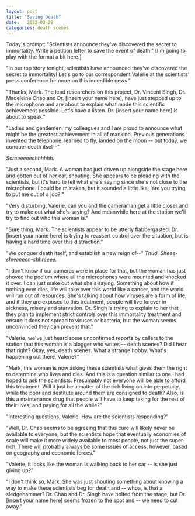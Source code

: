 ```yaml
---
layout: post
title: "Saving Death"
date:   2022-03-28
categories: death scenes
---
```

Today's prompt: "Scientists announce they've discovered the secret to immortality. Write a petition letter to save the event of death." [I'm going to play with the format a bit here.]

"In our top story tonight, scientists have announced they've discovered the secret to immortality! Let's go to our correspondent Valerie at the scientists' press conference for more on this incredible news."

"Thanks, Mark. The lead researchers on this project, Dr. Vincent Singh, Dr. Madeleine Chao and Dr. [insert your name here], have just stepped up to the microphone and are about to explain what made this scientific achievement possible. Let's have a listen. Dr. [insert your name here] is about to speak."

"Ladies and gentlemen, my colleagues and I are proud to announce what might be the greatest achievement in all of mankind. Previous generations invented the telephone, learned to fly, landed on the moon -- but today, we conquer death itsel--"

_Screeeeeechhhhhh._

"Just a second, Mark. A woman has just driven up alongside the stage here and gotten out of her car, shouting. She appears to be pleading with the scientists, but it's hard to tell what she's saying since she's not close to the microphone. I could be mistaken, but it sounded a little like, 'are you trying to put me out of a job?'"

"Very disturbing. Valerie, can you and the cameraman get a little closer and try to make out what she's saying? And meanwhile here at the station we'll try to find out who this woman is."

"Sure thing, Mark. The scientists appear to be utterly flabbergasted. Dr. [insert your name here] is trying to reassert control over the situation, but is having a hard time over this distraction."

"We conquer death itself, and establish a new reign of--" _Thud. Sheee-shweeeen-shhreeee._

"I don't know if our cameras were in place for that, but the woman has just shoved the podium where all the microphones were mounted and knocked it over. I can just make out what she's saying. Something about how if nothing ever dies, life will take over this world like a cancer, and the world will run out of resources. She's talking about how viruses are a form of life, and if they are exposed to this treatment, people will live forever in sickness, misery and starvation. Dr. Singh is trying to explain to her that they plan to implement strict controls over this immortality treatment and ensure it does not spread to viruses or bacteria, but the woman seems unconvinced they can prevent that."

"Valerie, we've just heard some unconfirmed reports by callers to the station that this woman is a blogger who writes -- death scenes? Did I hear that right? Okay, yes, death scenes. What a strange hobby. What's happening out there, Valerie?"

"Mark, this woman is now asking these scientists what gives them the right to determine who lives and dies. And this is a question similar to one I had hoped to ask the scientists. Presumably not everyone will be able to afford this treatment. Will it just be a matter of the rich living on into perpetuity, while the poor and destitute around them are consigned to death? Also, is this a maintenance drug that people will have to keep taking for the rest of their lives, and paying for all the while?"

"Interesting questions, Valerie. How are the scientists responding?"

"Well, Dr. Chao seems to be agreeing that this cure will likely never be available to everyone, but the scientists hope that eventually economies of scale will make it more widely available to most people, not just the super-rich. There will probably always be some issues of access, however, based on geography and economic forces."

"Valerie, it looks like the woman is walking back to her car -- is she just giving up?"

"I don't think so, Mark. She was just shouting something about knowing a way to make these scientists beg for death and -- whoa, is that a sledgehammer? Dr. Chao and Dr. Singh have bolted from the stage, but Dr. [insert your name here] seems frozen to the spot and -- we need to cut away."
